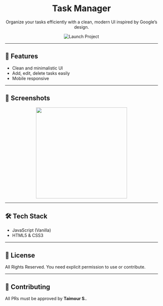 <h1 align="center">Task Manager</h1>
<p align="center">Organize your tasks efficiently with a clean, modern UI inspired by Google’s design.</p>

<p align="center">
  <a href="#" style="text-decoration:none">
    <img src="https://img.shields.io/badge/Launch-App-blue?style=for-the-badge&logo=appveyor" alt="Launch Project"/>
  </a>
</p>

---

## 🌟 Features
- Clean and minimalistic UI
- Add, edit, delete tasks easily
- Mobile responsive

---

## 📸 Screenshots
<p align="center">
  <img src="./docs/screenshot1.jpg" width="300"/>
</p>

---

## 🛠 Tech Stack
- JavaScript (Vanilla)
- HTML5 & CSS3

---

## 📄 License
All Rights Reserved. You need explicit permission to use or contribute.

---

## 🤝 Contributing
All PRs must be approved by **Taimour S.**.
